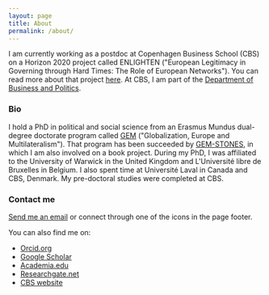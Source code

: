 ```yaml
---
layout: page
title: About
permalink: /about/
---
```


I am currently working as a postdoc at Copenhagen Business School (CBS) on a Horizon 2020 project called ENLIGHTEN ("European Legitimacy in Governing through Hard Times: The Role of European Networks"). You can read more about that project [here](http://enlightenproject.eu/). At CBS, I am part of the [Department of Business and Politics](https://www.cbs.dk/en/research/departments-and-centres/department-of-business-and-politics).

### Bio

I hold a PhD in political and social science from an Erasmus Mundus dual-degree doctorate program called [GEM](http://www.erasmusmundus-gem.eu/) ("Globalization, Europe and Multilateralism"). That program has been succeeded by [GEM-STONES](https://gem-stones.eu/), in which I am also involved on a book project. During my PhD, I was affiliated to the University of Warwick in the United Kingdom and L'Université libre de Bruxelles in Belgium. I also spent time at Université Laval in Canada and CBS, Denmark. My pre-doctoral studies were completed at CBS.

### Contact me

[Send me an email](mailto:jaha.dbp@cbs.dk) or connect through one of the icons in the page footer.

You can also find me on:
- [Orcid.org](http://orcid.org/0000-0001-5491-7023)
- [Google Scholar](https://scholar.google.dk/citations?user=mVYggZMAAAAJ&hl=en)
- [Academia.edu](https://cbs.academia.edu/JacobHasselbalch)
- [Researchgate.net](https://www.researchgate.net/profile/Jacob_Hasselbalch)
- [CBS website](https://www.cbs.dk/en/research/departments-and-centres/department-of-business-and-politics/staff/jahadbp)
